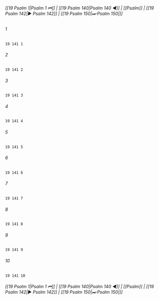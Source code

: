 
###### [[19 Psalm 1|Psalm 1 ⏮]] | [[19 Psalm 140|Psalm 140 ◀]] | [[Psalm]] | [[19 Psalm 142|▶ Psalm 142]] | [[19 Psalm 150|⏭ Psalm 150|]]

###### 1
``` verse
19 141 1 
```
###### 2
``` verse
19 141 2 
```
###### 3
``` verse
19 141 3 
```
###### 4
``` verse
19 141 4 
```
###### 5
``` verse
19 141 5 
```
###### 6
``` verse
19 141 6 
```
###### 7
``` verse
19 141 7 
```
###### 8
``` verse
19 141 8 
```
###### 9
``` verse
19 141 9 
```
###### 10
``` verse
19 141 10 
```

###### [[19 Psalm 1|Psalm 1 ⏮]] | [[19 Psalm 140|Psalm 140 ◀]] | [[Psalm]] | [[19 Psalm 142|▶ Psalm 142]] | [[19 Psalm 150|⏭ Psalm 150|]]

